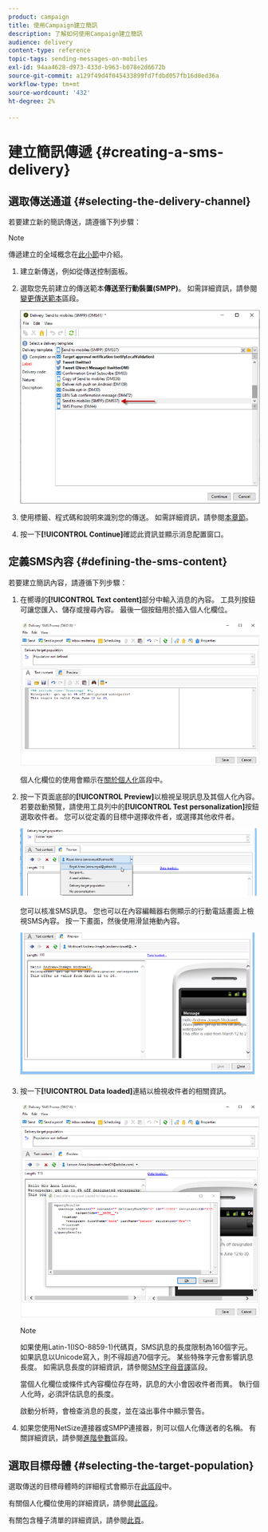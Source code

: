 ```yaml
---
product: campaign
title: 使用Campaign建立簡訊
description: 了解如何使用Campaign建立簡訊
audience: delivery
content-type: reference
topic-tags: sending-messages-on-mobiles
exl-id: 94aa4628-d973-433d-b963-b078e2d6672b
source-git-commit: a129f49d4f045433899fd7fdbd057fb16d0ed36a
workflow-type: tm+mt
source-wordcount: '432'
ht-degree: 2%

---
```


# 建立簡訊傳遞 {#creating-a-sms-delivery}

## 選取傳送通道 {#selecting-the-delivery-channel}

若要建立新的簡訊傳送，請遵循下列步驟：

>[!NOTE]
>
>傳遞建立的全域概念在[此小節](steps-about-delivery-creation-steps.md)中介紹。

1. 建立新傳送，例如從傳送控制面板。
1. 選取您先前建立的傳送範本&#x200B;**傳送至行動裝置(SMPP)**。 如需詳細資訊，請參閱[變更傳送範本](sms-set-up.md#changing-the-delivery-template)區段。

   ![](assets/s_user_mobile_wizard.png)

1. 使用標籤、程式碼和說明來識別您的傳送。 如需詳細資訊，請參閱[本章節](steps-create-and-identify-the-delivery.md#identifying-the-delivery)。
1. 按一下&#x200B;**[!UICONTROL Continue]**&#x200B;確認此資訊並顯示消息配置窗口。

## 定義SMS內容 {#defining-the-sms-content}

若要建立簡訊內容，請遵循下列步驟：

1. 在嚮導的&#x200B;**[!UICONTROL Text content]**&#x200B;部分中輸入消息的內容。 工具列按鈕可讓您匯入、儲存或搜尋內容。 最後一個按鈕用於插入個人化欄位。

   ![](assets/s_ncs_user_wizard_sms01_138.png)

   個人化欄位的使用會顯示在[關於個人化](about-personalization.md)區段中。

1. 按一下頁面底部的&#x200B;**[!UICONTROL Preview]**&#x200B;以檢視呈現訊息及其個人化內容。 若要啟動預覽，請使用工具列中的&#x200B;**[!UICONTROL Test personalization]**&#x200B;按鈕選取收件者。 您可以從定義的目標中選擇收件者，或選擇其他收件者。

   ![](assets/s_ncs_user_wizard_sms01_139.png)

   您可以核准SMS訊息。 您也可以在內容編輯器右側顯示的行動電話畫面上檢視SMS內容。 按一下畫面，然後使用滑鼠捲動內容。

   ![](assets/s_ncs_user_wizard_sms01_140.png)

1. 按一下&#x200B;**[!UICONTROL Data loaded]**&#x200B;連結以檢視收件者的相關資訊。

   ![](assets/s_user_mobile_wizard_sms_02.png)

   >[!NOTE]
   >
   >如果使用Latin-1(ISO-8859-1)代碼頁，SMS訊息的長度限制為160個字元。 如果訊息以Unicode寫入，則不得超過70個字元。 某些特殊字元會影響訊息長度。 如需訊息長度的詳細資訊，請參閱[SMS字母音譯](#about-character-transliteration)區段。
   >
   >當個人化欄位或條件式內容欄位存在時，訊息的大小會因收件者而異。 執行個人化時，必須評估訊息的長度。
   >
   >啟動分析時，會檢查消息的長度，並在溢出事件中顯示警告。

1. 如果您使用NetSize連接器或SMPP連接器，則可以個人化傳送者的名稱。 有關詳細資訊，請參閱[進階參數](#advanced-parameters)區段。

## 選取目標母體 {#selecting-the-target-population}

選取傳送的目標母體時的詳細程式會顯示在[此區段](steps-defining-the-target-population.md)中。

有關個人化欄位使用的詳細資訊，請參閱[此區段](about-personalization.md)。

有關包含種子清單的詳細資訊，請參閱[此頁](about-seed-addresses.md)。

